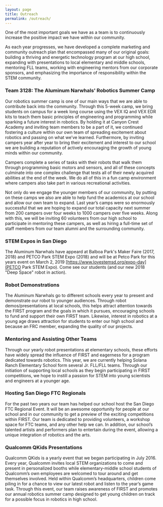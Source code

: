 ```yaml
---
layout: page
title: Outreach
permalink: /outreach/
---
```


One of the most important goals we have as a team is to continuously increase the positive impact we have within our community. 

As each year progresses, we have developed a complete marketing and community outreach plan that encompassed many of our original goals: building a thriving and energetic technology program at our high school, expanding with presentations to local elementary and middle schools, mentoring FLL teams, working with engineering mentors from our corporate sponsors, and emphasizing the importance of responsibility within the STEM community.

### Team 3128: The Aluminum Narwhals' Robotics Summer Camp  
Our robotics summer camp is one of our main ways that we are able to contribute back into the community. Through this 5-week camp, we bring students on campus for a week long course using the VEX IQ and VEX EDR kits to teach them basic principles of engineering and programming while sparking a future interest in robotics. By holding it at Canyon Crest Academy and inviting team members to be a part of it, we continued fostering a culture within our own team of spreading excitement about robotics and passing on what we’ve learned. Furthermore, by inviting campers year after year to bring their excitement and interest to our school we are building a reputation of actively encouraging the growth of young minds within our community.

Campers complete a series of tasks with their robots that walk them through programming basic motors and sensors, and all of these concepts culminate into one complex challenge that tests all of their newly acquired abilities at the end of the week. We do all of this in a fun camp environment where campers also take part in various recreational activities.

Not only do we engage the younger members of our community, by putting on these camps we also are able to help fund the academics at our school and allow our own team to expand. Last year’s camps were so enormously successful that we are hoping to expand our total capacity next summer from 200 campers over four weeks to 1000 campers over five weeks. Along with this, we will be inviting 60 volunteers from our high school to participate in mentoring these campers, as well as hiring a full-time set of staff members from our team alumni and the surrounding community.

### STEM Expos in San Diego
The Aluminum Narwhals have appeard at Balboa Park's Maker Faire (2017, 2018) and PETCO Park STEM Expo (2018) and will be at Petco Park for this years event on March 2, 2019 [https://www.lovestemsd.org/expo-day](PETCO Park STEM Expo).  Come see our students (and our new 2018 "Deep Space" robot in action).


### Robot Demonstrations  
The Aluminum Narwhals go to different schools every year to present and demonstrate our robot to younger audiences. Through robot demos/presentations at local schools, this helps attract attention towards the FIRST program and the goals in which it pursues, encouraging schools to fund and support their own FIRST team. Likewise, interest in robotics at a young age draws attraction for students to enter our high school and because an FRC member, expanding the quality of our projects.

### Mentoring and Assisting Other Teams  
Through our yearly robot presentations at elementary schools, these efforts have widely spread the influence of FIRST and eagerness for a program dedicated towards robotics. This year, we are currently helping Solana Ranch Elementary School form several Jr. FLL/FLL teams. Through our initiation of supporting local schools as they begin participating in FIRST competitions, we hope to instill a passion for STEM into young scientists and engineers at a younger age.

### Hosting San Diego FTC Regionals  
For the past two years our team has helped our school host the San Diego FTC Regional Event. It will be an awesome opportunity for people at our school and in our community to get a preview of the exciting competitions within FIRST. Our team is dedicated to providing volunteers, a workshop space for FTC teams, and any other help we can. In addition, our school’s talented artists and performers plan to entertain during the event, allowing a unique integration of robotics and the arts.

### Qualcomm QKids Presentations  
Qualcomm QKids is a yearly event that we began participating in July 2016. Every year, Qualcomm invites local STEM organizations to come and present in personalized booths while elementary-middle school students of Qualcomm’s own employees are welcomed to tour around and get themselves involved. Held within Qualcomm’s headquarters, children come piling in for a chance to view our latest robot and listen to the year’s game task. Through this event, our team raises awareness of FIRST and promotes our annual robotics summer camp designed to get young children on track for a possible focus in robotics in high school.

